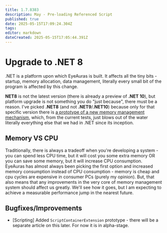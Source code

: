 ```yaml
---
title: 1.7.8383
description: May - Pre-loading Referenced Script 
published: true
date: 2025-05-15T17:09:24.304Z
tags: 
editor: markdown
dateCreated: 2025-05-15T17:05:44.391Z
---
```


# Upgrade to .NET 8
.NET is a platform upon which EyeAuras is built. It affects all the tiny bits - startup, memory allocation, data management, literally every small bit of the program is affected by this change. 

**NET8** is not the latest version (there is already a preview of **.NET 10**), but platform upgrade is not something you do "just because", there must be a reason. I've picked **.NET8** (and not **.NET9**/**.NET10**) because only for that specific version there is [a prototype of a new memory management mechanism](https://blog.applied-algorithms.tech/a-sub-millisecond-gc-for-net), which, from the current tests, just blows out of the water literally everything else that we had in .NET since its inception.

## Memory VS CPU
Traditionally, there is always a tradeoff when you're developing a system - you can spend less CPU time, but it will cost you some extra memory OR you can save some memory, but it will increase CPU consumption. EyeAuras has almost always been picking the first option and increased memory consumption instead of CPU consumption - memory is cheap and cpu cycles are expensive in consumer PCs (purely my opinion). But, that also means that any improvements in the very core of memory management system should affect us greatly. We'll see how it goes, but I am expecting to achieve a measurable performance jump in the nearest future. 

## Bugfixes/Improvements
- [Scripting] Added `ScriptContainerExtension` prototype - there will be a separate article on this later. For now it is in alpha-stage.